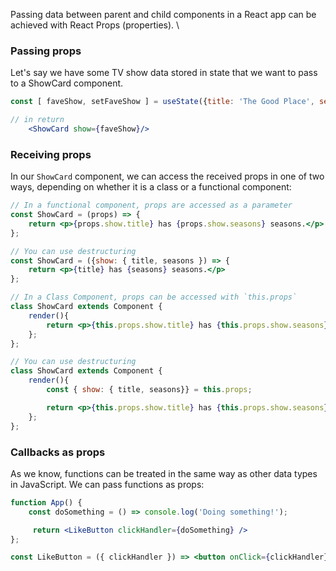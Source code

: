 Passing data between parent and child components in a React app can be achieved with React Props (properties). \

### Passing props
Let's say we have some TV show data stored in state that we want to pass to a ShowCard component.
```jsx
const [ faveShow, setFaveShow ] = useState({title: 'The Good Place', seasons: 4})

// in return
    <ShowCard show={faveShow}/>
```

### Receiving props
In our `ShowCard` component, we can access the received props in one of two ways, depending on whether it is a class or a functional component:
```jsx
// In a functional component, props are accessed as a parameter
const ShowCard = (props) => {
    return <p>{props.show.title} has {props.show.seasons} seasons.</p>
};

// You can use destructuring
const ShowCard = ({show: { title, seasons }) => {
    return <p>{title} has {seasons} seasons.</p>
};
```

```jsx
// In a Class Component, props can be accessed with `this.props`
class ShowCard extends Component {
    render(){
        return <p>{this.props.show.title} has {this.props.show.seasons} seasons.</p>
    };
};

// You can use destructuring
class ShowCard extends Component {
    render(){
        const { show: { title, seasons}} = this.props;

        return <p>{this.props.show.title} has {this.props.show.seasons} seasons.</p>
    };
};
```

### Callbacks as props
As we know, functions can be treated in the same way as other data types in JavaScript. We can pass functions as props:
```jsx
function App() {
    const doSomething = () => console.log('Doing something!');

     return <LikeButton clickHandler={doSomething} />
};

const LikeButton = ({ clickHandler }) => <button onClick={clickHandler}>Click to do something!</button>
```
